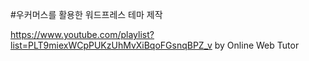 #우커머스를 활용한 워드프레스 테마 제작

https://www.youtube.com/playlist?list=PLT9miexWCpPUKzUhMvXiBqoFGsnqBPZ_v
by Online Web Tutor